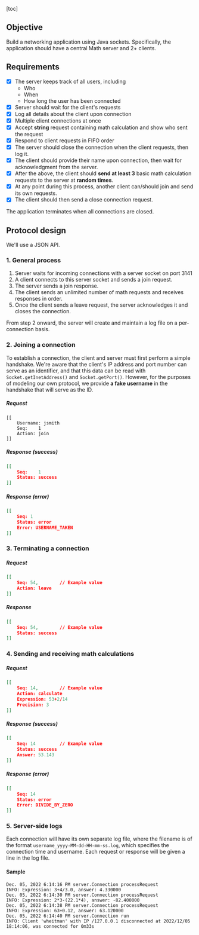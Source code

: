 [toc]

## Objective

Build a networking application using Java sockets. Specifically, the application should have a central Math server and 2+ clients.

## Requirements
- [x] The server keeps track of all users, including
    - Who
    - When
    - How long the user has been connected
- [x] Server should wait for the client's requests
- [x] Log all details about the client upon connection
- [x] Multiple client connections at once
- [x] Accept **string** request containing math calculation and show who sent the request
- [x] Respond to client requests in FIFO order
- [x] The server should close the connection when the client requests, then log it.
- [x] The client should provide their name upon connection, then wait for acknowledgment from the server.
- [x] After the above, the client should **send at least 3** basic math calculation requests to the server at **random times**.
- [x] At any point during this process, another client can/should join and send its own requests.
- [x] The client should then send a close connection request.

The application terminates when all connections are closed.

## Protocol design
We'll use a JSON API.

### 1. General process
1. Server waits for incoming connections with a server socket on port 3141
2. A client connects to this server socket and sends a join request.
3. The server sends a join response.
4. The client sends an unlimited number of math requests and receives responses in order.
5. Once the client sends a leave request, the server acknowledges it and closes the connection.

From step 2 onward, the server will create and maintain a log file on a per-connection basis.

### 2. Joining a connection
To establish a connection, the client and server must first perform a simple handshake. We're aware that the client's IP address and port number can serve as an identifier, and that this data can be read with `Socket.getInetAddress()` and `Socket.getPort()`. However, for the purposes of modeling our own protocol, we provide **a fake username** in the handshake that will serve as the ID.

##### Request

```
[[
   	Username: jsmith
    Seq:	1
    Action: join
]]
```
##### Response (success)

```json
[[
    Seq:	1
    Status: success
]]
```

##### Response (error)

```json
[[
   	Seq: 1
    Status: error
    Error: USERNAME_TAKEN
]]
```

### 3. Terminating a connection

##### Request

```json
[[
    Seq: 54, 		// Example value
    Action: leave
]]
```

##### Response

```json
[[
    Seq: 54, 		// Example value
    Status: success
]]
```

### 4. Sending and receiving math calculations

##### Request

```json
[[
    Seq: 14, 		// Example value
    Action: calculate
    Expression: 53+2/14
    Precision: 3
]]
```

##### Response (success)

```json
[[
    Seq: 14 		// Example value
    Status: success
    Answer: 53.143
]]
```

##### Response (error)

```json
[[
   	Seq: 14
    Status: error
    Error: DIVIDE_BY_ZERO
]]
```

### 5. Server-side logs

Each connection will have its own separate log file, where the filename is of the format `username_yyyy-MM-dd-HH-mm-ss.log`, which specifies the connection time and username. Each request or response will be given a line in the log file.

#### Sample
```text
Dec. 05, 2022 6:14:16 PM server.Connection processRequest
INFO: Expression: 3+4/3.0, answer: 4.330000
Dec. 05, 2022 6:14:30 PM server.Connection processRequest
INFO: Expression: 2*3-(22.1*4), answer: -82.400000
Dec. 05, 2022 6:14:38 PM server.Connection processRequest
INFO: Expression: 63+0.12, answer: 63.120000
Dec. 05, 2022 6:14:40 PM server.Connection run
INFO: Client 'wheitman' with IP /127.0.0.1 disconnected at 2022/12/05 18:14:06, was connected for 0m33s
```